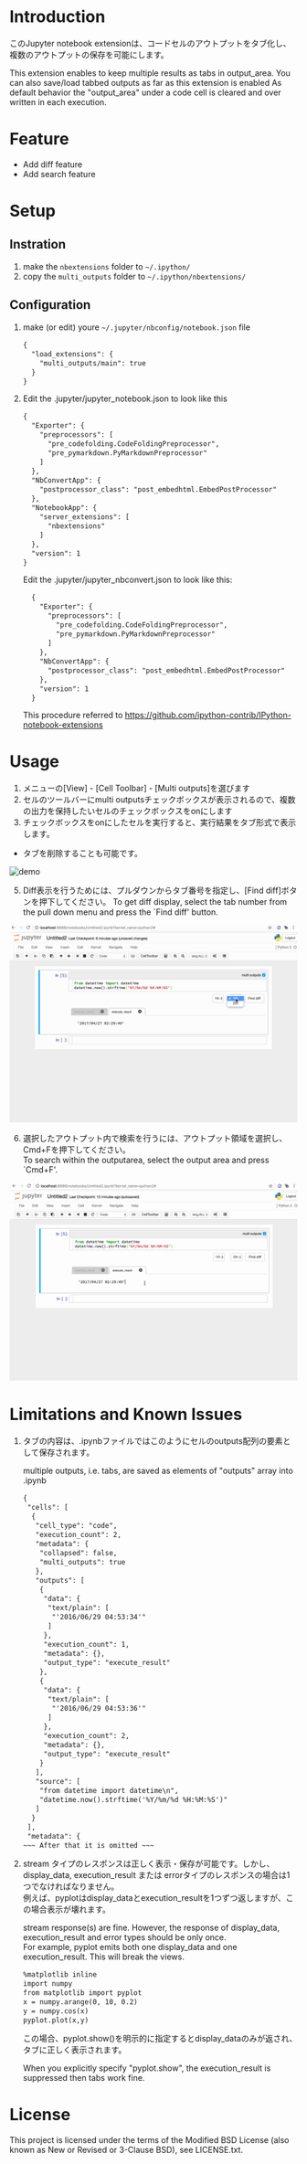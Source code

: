 # Introduction

このJupyter notebook extensionは、コードセルのアウトプットをタブ化し、複数のアウトプットの保存を可能にします。

This extension enables to keep multiple results as tabs in output_area.
You can also save/load tabbed outputs as far as this extension is enabled
As default behavior the "output_area" under a code cell is cleared and over written in each execution.  

# Feature

* Add diff feature  
* Add search feature

# Setup

## Instration

1. make the `nbextensions` folder to `~/.ipython/`
2. copy the `multi_outputs` folder to `~/.ipython/nbextensions/`

## Configuration

1. make (or edit) youre `~/.jupyter/nbconfig/notebook.json` file

    ```
    {
      "load_extensions": {
        "multi_outputs/main": true
      }
    }
    ```

1. Edit the .jupyter/jupyter_notebook.json to look like this

    ```
    {
      "Exporter": {
        "preprocessors": [
          "pre_codefolding.CodeFoldingPreprocessor",
          "pre_pymarkdown.PyMarkdownPreprocessor"
        ]
      },
      "NbConvertApp": {
        "postprocessor_class": "post_embedhtml.EmbedPostProcessor"
      },
      "NotebookApp": {
        "server_extensions": [
          "nbextensions"
        ]
      },
      "version": 1
    }
    ```

    Edit the .jupyter/jupyter_nbconvert.json to look like this:

    ```
      {
        "Exporter": {
          "preprocessors": [
            "pre_codefolding.CodeFoldingPreprocessor",
            "pre_pymarkdown.PyMarkdownPreprocessor"
          ]
        },
        "NbConvertApp": {
          "postprocessor_class": "post_embedhtml.EmbedPostProcessor"
        },
        "version": 1
      }
    ```

    This procedure referred to https://github.com/ipython-contrib/IPython-notebook-extensions

# Usage

1. メニューの[View] - [Cell Toolbar] - [Multi outputs]を選びます
1. セルのツールバーにmulti outputsチェックボックスが表示されるので、複数の出力を保持したいセルのチェックボックスをonにします
1. チェックボックスをonにしたセルを実行すると、実行結果をタブ形式で表示します。
  - タブを削除することも可能です。

![demo](https://raw.githubusercontent.com/NII-cloud-operation/Jupyter-multi_outputs/master/demo.gif)

5. Diff表示を行うためには、プルダウンからタブ番号を指定し、[Find diff]ボタンを押下してください。
To get diff display, select the tab number from the pull down menu and press the `Find diff' button.

![demo](./demo2.gif)

6. 選択したアウトプット内で検索を行うには、アウトプット領域を選択し、Cmd+Fを押下してください。  
To search within the outputarea, select the output area and press `Cmd+F'.

![demo](./demo3.gif)


# Limitations and Known Issues

1. タブの内容は、.ipynbファイルではこのようにセルのoutputs配列の要素として保存されます。

    multiple outputs, i.e. tabs, are saved as elements of "outputs" array into .ipynb

    ```
    {
     "cells": [
      {
       "cell_type": "code",
       "execution_count": 2,
       "metadata": {
        "collapsed": false,
        "multi_outputs": true
       },
       "outputs": [
        {
         "data": {
          "text/plain": [
           "'2016/06/29 04:53:34'"
          ]
         },
         "execution_count": 1,
         "metadata": {},
         "output_type": "execute_result"
        },
        {
         "data": {
          "text/plain": [
           "'2016/06/29 04:53:36'"
          ]
         },
         "execution_count": 2,
         "metadata": {},
         "output_type": "execute_result"
        }
       ],
       "source": [
        "from datetime import datetime\n",
        "datetime.now().strftime('%Y/%m/%d %H:%M:%S')"
       ]
      }
     ],
     "metadata": {
    ~~~ After that it is omitted ~~~
    ```

1. stream タイプのレスポンスは正しく表示・保存が可能です。しかし、display_data, execution_result または errorタイプのレスポンスの場合は1つでなければなりません。  
    例えば、pyplotはdisplay_dataとexecution_resultを1つずつ返しますが、この場合表示が壊れます。

    stream response(s) are fine.  However, the response of display_data, execution_result and error types should be only once.  
    For example, pyplot emits both one display_data and one execution_result. This will break the views.

    ```
    %matplotlib inline
    import numpy
    from matplotlib import pyplot
    x = numpy.arange(0, 10, 0.2)
    y = numpy.cos(x)
    pyplot.plot(x,y)
    ```

    この場合、pyplot.show()を明示的に指定するとdisplay_dataのみが返され、タブに正しく表示されます。

    When you explicitly specify "pyplot.show", the execution_result is suppressed then tabs work fine.

# License

This project is licensed under the terms of the Modified BSD License (also known as New or Revised or 3-Clause BSD), see LICENSE.txt.

